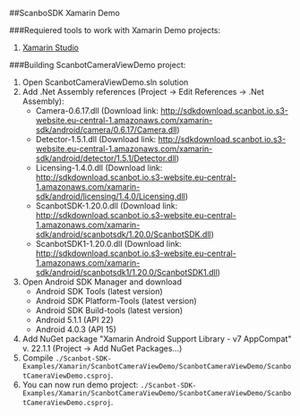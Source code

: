 ##ScanboSDK Xamarin Demo

###Requiered tools to work with Xamarin Demo projects:

1. [Xamarin Studio](https://www.xamarin.com/studio)

###Building ScanbotCameraViewDemo project:

1. Open ScanbotCameraViewDemo.sln solution
2. Add .Net Assembly references (Project -> Edit References -> .Net Assembly):
	* Camera-0.6.17.dll (Download link: http://sdkdownload.scanbot.io.s3-website.eu-central-1.amazonaws.com/xamarin-sdk/android/camera/0.6.17/Camera.dll)
	* Detector-1.5.1.dll (Download link: http://sdkdownload.scanbot.io.s3-website.eu-central-1.amazonaws.com/xamarin-sdk/android/detector/1.5.1/Detector.dll)
	* Licensing-1.4.0.dll (Download link: http://sdkdownload.scanbot.io.s3-website.eu-central-1.amazonaws.com/xamarin-sdk/android/licensing/1.4.0/Licensing.dll)
	* ScanbotSDK-1.20.0.dll (Download link: http://sdkdownload.scanbot.io.s3-website.eu-central-1.amazonaws.com/xamarin-sdk/android/scanbotsdk/1.20.0/ScanbotSDK.dll)
	* ScanbotSDK1-1.20.0.dll (Download link: http://sdkdownload.scanbot.io.s3-website.eu-central-1.amazonaws.com/xamarin-sdk/android/scanbotsdk1/1.20.0/ScanbotSDK1.dll)
3. Open Android SDK Manager	and download 
	* Android SDK Tools (latest version)
	* Android SDK Platform-Tools (latest version)
	* Android SDK Build-tools (latest version)
	* Android 5.1.1 (API 22)
	* Android 4.0.3 (API 15)
4. Add NuGet package "Xamarin Android Support Library - v7 AppCompat" v. 22.1.1 (Project -> Add NuGet Packages...)
5. Compile `./Scanbot-SDK-Examples/Xamarin/ScanbotCameraViewDemo/ScanbotCameraViewDemo/ScanbotCameraViewDemo.csproj`.
6. You can now run demo project: `./Scanbot-SDK-Examples/Xamarin/ScanbotCameraViewDemo/ScanbotCameraViewDemo/ScanbotCameraViewDemo.csproj`.


